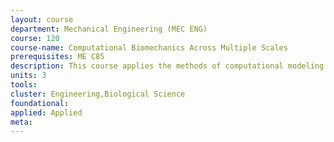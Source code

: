 ```yaml
---
layout: course 
department: Mechanical Engineering (MEC ENG)
course: 120
course-name: Computational Biomechanics Across Multiple Scales
prerequisites: ME C85
description: This course applies the methods of computational modeling and continuum mechanics to biomedical phenomena spanning various length scales ranging from molecular to cellular to tissue and organ levels. The course is intended for upper level undergraduate students who have been exposed to undergraduate continuum mechanics (statics and strength of materials.)
units: 3
tools: 
cluster: Engineering,Biological Science
foundational: 
applied: Applied
meta: 
---
```

